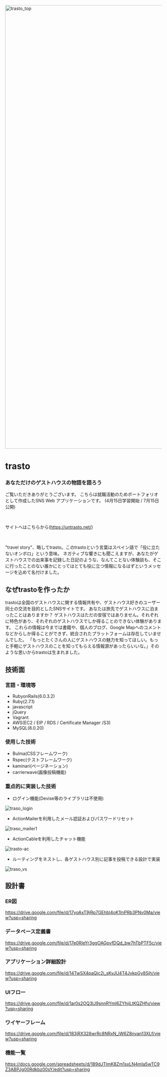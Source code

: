<img width="1424" alt="trasto_top" src="https://user-images.githubusercontent.com/62245694/90328565-3d253500-dfd8-11ea-884d-a7cc25f13e58.png">

# trasto
### あなただけのゲストハウスの物語を語ろう

ご覧いただきありがとうございます。
こちらは就職活動のためポートフォリオとして作成したSNS Web アプリケーションです。
(4月15日学習開始 / 7月15日公開)

<br>

サイトへはこちらから(https://untrasto.net/)

<br>

"travel story"、略してtrasto。このtrastoという言葉はスペイン語で「役に立たないオンボロ」という意味。
ネガティブな響きにも聞こえますが、あなたがゲストハウスでの出来事を記録した日記のような、なんてことない体験談も、そこに行ったことのない誰かにとってはとても役に立つ情報になるはずというメッセージを込めて名付けました。

## なぜtrastoを作ったか

trastoは全国のゲストハウスに関する情報共有や、ゲストハウス好きのユーザー同士の交流を目的としたSNSサイトです。
あなたは旅先でゲストハウスに泊まったことはありますか？
ゲストハウスはただの安宿ではありません。それぞれに特色があり、それぞれのゲストハウスでしか得ることのできない体験があります。
これらの情報は今までは書籍や、個人のブログ、Google Mapへのコメントなどからしか得ることができず、統合されたプラットフォームは存在していませんでした。
「もっとたくさんの人にゲストハウスの魅力を知ってほしい。もっと手軽にゲストハウスのことを知ってもらえる情報源があったらいいな。」そのような思いからtrastoは生まれました。

## 技術面
### 言語・環境等

- RubyonRails(6.0.3.2)
- Ruby(2.7.1)
- javascript
- jQuery
- Vagrant
- AWS(EC2 / EIP / RDS / Certificate Manager /S3)
- MySQL(8.0.20)

### 使用した技術

- Bulma(CSSフレームワーク)
- Rspec(テストフレームワーク)
- kaminari(ページネーション)
- carrierwave(画像投稿機能)

### 重点的に実装した技術

- ログイン機能(Devise等のライブラリは不使用)

![traso_login](https://user-images.githubusercontent.com/62245694/90328415-3c3fd380-dfd7-11ea-8f32-eb2188b49915.jpeg)

- ActionMailerを利用したメール認証およびパスワードリセット

![traso_mailer1](https://user-images.githubusercontent.com/62245694/90327954-6a231900-dfd3-11ea-9c38-bcc876ab1aa3.jpeg)


- ActionCableを利用したチャット機能

![trasto-ac](https://user-images.githubusercontent.com/62245694/90326172-24108a00-dfc0-11ea-995e-6d93948c5876.gif)


- ルーティングをネストし、各ゲストハウス別に記事を投稿できる設計で実装

![traso_vs](https://user-images.githubusercontent.com/62245694/90331496-cf850300-dfef-11ea-9fca-9ddbdd9942ce.gif)



## 設計書

### ER図

https://drive.google.com/file/d/17yoAxT9jRp7GEhbl4oK1InPRb3PNv0Ma/view?usp=sharing

### データベース定義書

https://drive.google.com/file/d/17e0RIeYr3ggOAGpvfDQd_bw7hTbPTF5c/view?usp=sharing

### アプリケーション詳細設計

https://drive.google.com/file/d/14TwSX4paQjc2i_sKvJU4T4JvkpGy8Sjh/view?usp=sharing

### UIフロー

https://drive.google.com/file/d/1ar0s2OQ3lJ9snnRYmI6ZYhjiLtKQZHfv/view?usp=sharing

### ワイヤーフレーム

https://drive.google.com/file/d/183jRX328wrRc8NRxN_iW6Z8nvan13XLf/view?usp=sharing

### 機能一覧

https://docs.google.com/spreadsheets/d/189dJTlmK8Zm1sxLN4mIa5wTC9Z3ABPJg00Rdkbz00sY/edit?usp=sharing